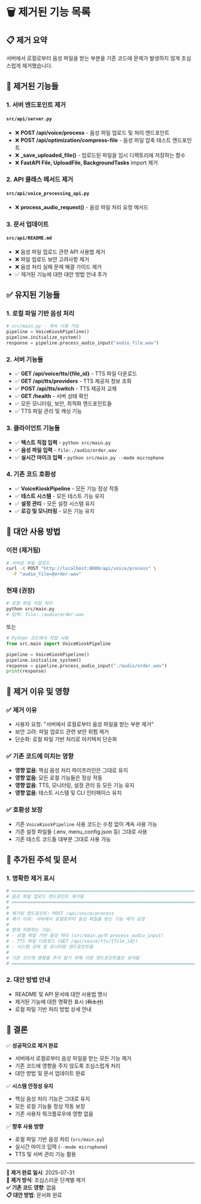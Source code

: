 # 🗑️ 제거된 기능 목록

## 📋 **제거 요약**

서버에서 로컬로부터 음성 파일을 받는 부분을 기존 코드에 문제가 발생하지 않게 조심스럽게 제거했습니다.

## 🚫 **제거된 기능들**

### 1. **서버 엔드포인트 제거**

#### `src/api/server.py`
- ❌ **POST /api/voice/process** - 음성 파일 업로드 및 처리 엔드포인트
- ❌ **POST /api/optimization/compress-file** - 음성 파일 압축 테스트 엔드포인트
- ❌ **_save_uploaded_file()** - 업로드된 파일을 임시 디렉토리에 저장하는 함수
- ❌ **FastAPI File, UploadFile, BackgroundTasks** import 제거

### 2. **API 클래스 메서드 제거**

#### `src/api/voice_processing_api.py`
- ❌ **process_audio_request()** - 음성 파일 처리 요청 메서드

### 3. **문서 업데이트**

#### `src/api/README.md`
- ❌ 음성 파일 업로드 관련 API 사용법 제거
- ❌ 파일 업로드 보안 고려사항 제거
- ❌ 음성 처리 실패 문제 해결 가이드 제거
- ✅ 제거된 기능에 대한 대안 방법 안내 추가

## ✅ **유지된 기능들**

### 1. **로컬 파일 기반 음성 처리**
```python
# src/main.py - 계속 사용 가능
pipeline = VoiceKioskPipeline()
pipeline.initialize_system()
response = pipeline.process_audio_input("audio_file.wav")
```

### 2. **서버 기능들**
- ✅ **GET /api/voice/tts/{file_id}** - TTS 파일 다운로드
- ✅ **GET /api/tts/providers** - TTS 제공자 정보 조회
- ✅ **POST /api/tts/switch** - TTS 제공자 교체
- ✅ **GET /health** - 서버 상태 확인
- ✅ 모든 모니터링, 보안, 최적화 엔드포인트들
- ✅ TTS 파일 관리 및 캐싱 기능

### 3. **클라이언트 기능들**
- ✅ **텍스트 직접 입력** - `python src/main.py`
- ✅ **음성 파일 입력** - `file:./audio/order.wav`
- ✅ **실시간 마이크 입력** - `python src/main.py --mode microphone`

### 4. **기존 코드 호환성**
- ✅ **VoiceKioskPipeline** - 모든 기능 정상 작동
- ✅ **테스트 시스템** - 모든 테스트 기능 유지
- ✅ **설정 관리** - 모든 설정 시스템 유지
- ✅ **로깅 및 모니터링** - 모든 기능 유지

## 🔄 **대안 사용 방법**

### 이전 (제거됨)
```bash
# 서버로 파일 업로드
curl -X POST "http://localhost:8000/api/voice/process" \
  -F "audio_file=@order.wav"
```

### 현재 (권장)
```bash
# 로컬 파일 직접 처리
python src/main.py
# 입력: file:./audio/order.wav
```

또는

```python
# Python 코드에서 직접 사용
from src.main import VoiceKioskPipeline

pipeline = VoiceKioskPipeline()
pipeline.initialize_system()
response = pipeline.process_audio_input("./audio/order.wav")
print(response)
```

## 🎯 **제거 이유 및 영향**

### ✅ **제거 이유**
- 사용자 요청: "서버에서 로컬로부터 음성 파일을 받는 부분 제거"
- 보안 고려: 파일 업로드 관련 보안 위험 제거
- 단순화: 로컬 파일 기반 처리로 아키텍처 단순화

### ✅ **기존 코드에 미치는 영향**
- **영향 없음**: 핵심 음성 처리 파이프라인은 그대로 유지
- **영향 없음**: 모든 로컬 기능들은 정상 작동
- **영향 없음**: TTS, 모니터링, 설정 관리 등 모든 기능 유지
- **영향 없음**: 테스트 시스템 및 CLI 인터페이스 유지

### ✅ **호환성 보장**
- 기존 `VoiceKioskPipeline` 사용 코드는 수정 없이 계속 사용 가능
- 기존 설정 파일들 (.env, menu_config.json 등) 그대로 사용
- 기존 테스트 코드들 대부분 그대로 사용 가능

## 📝 **추가된 주석 및 문서**

### 1. **명확한 제거 표시**
```python
# ============================================================================
# 음성 파일 업로드 엔드포인트 제거됨
# ============================================================================
# 
# 제거된 엔드포인트: POST /api/voice/process
# 제거 이유: 서버에서 로컬로부터 음성 파일을 받는 기능 제거 요청
# 
# 현재 지원하는 기능:
# - 로컬 파일 기반 음성 처리 (src/main.py의 process_audio_input)
# - TTS 파일 다운로드 (GET /api/voice/tts/{file_id})
# - 시스템 상태 및 모니터링 엔드포인트들
# 
# 기존 코드에 영향을 주지 않기 위해 다른 엔드포인트들은 유지됨
# ============================================================================
```

### 2. **대안 방법 안내**
- README 및 API 문서에 대안 사용법 명시
- 제거된 기능에 대한 명확한 표시 (~~취소선~~)
- 로컬 파일 기반 처리 방법 상세 안내

## 🎉 **결론**

✅ **성공적으로 제거 완료**
- 서버에서 로컬로부터 음성 파일을 받는 모든 기능 제거
- 기존 코드에 영향을 주지 않도록 조심스럽게 처리
- 대안 방법 및 문서 업데이트 완료

✅ **시스템 안정성 유지**
- 핵심 음성 처리 기능은 그대로 유지
- 모든 로컬 기능들 정상 작동 보장
- 기존 사용자 워크플로우에 영향 없음

✅ **향후 사용 방향**
- 로컬 파일 기반 음성 처리 (`src/main.py`)
- 실시간 마이크 입력 (`--mode microphone`)
- TTS 및 서버 관리 기능 활용

---

**📅 제거 완료 일시**: 2025-07-31  
**🔧 제거 방식**: 조심스러운 단계별 제거  
**✅ 기존 코드 영향**: 없음  
**📋 대안 방법**: 문서화 완료